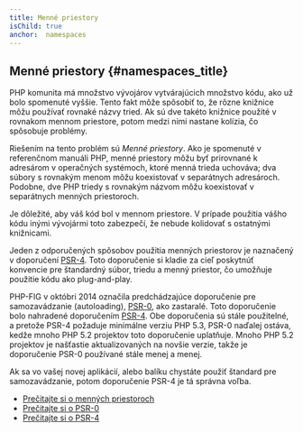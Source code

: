 ```yaml
---
title: Menné priestory
isChild: true
anchor:  namespaces
---
```


## Menné priestory {#namespaces_title}

PHP komunita má množstvo vývojárov vytvárajúcich množstvo kódu, ako už bolo spomenuté vyššie. Tento fakt môže spôsobiť
to, že rôzne knižnice môžu používať rovnaké názvy tried. Ak sú dve takéto knižnice použité v rovnakom mennom priestore,
potom medzi nimi nastane kolízia, čo spôsobuje problémy.

Riešením na tento problém sú _Menné priestory_. Ako je spomenuté v referenčnom manuáli PHP, menné priestory môžu byť
prirovnané k adresárom v operačných systémoch, ktoré menná trieda uchováva; dva súbory s rovnakým menom môžu koexistovať
v separátnych adresároch. Podobne, dve PHP triedy s rovnakým názvom môžu koexistovať v separátnych menných priestoroch.

Je dôležité, aby váš kód bol v mennom priestore. V prípade použitia vášho kódu inými vývojármi toto zabezpečí,
že nebude kolidovať s ostatnými knižnicami.

Jeden z odporučených spôsobov použitia menných priestorov je naznačený v doporučení [PSR-4][psr4]. Toto doporučenie
si kladie za cieľ poskytnúť konvencie pre štandardný súbor, triedu a menný priestor, čo umožňuje použitie kódu
ako plug-and-play.

PHP-FIG v októbri 2014 označila predchádzajúce doporučenie pre samozavádzanie (autoloading), [PSR-0][psr0],
ako zastaralé. Toto doporučenie bolo nahradené doporučením [PSR-4][psr4]. Obe doporučenia sú stále použitelné, a pretože
PSR-4 požaduje minimálne verziu PHP 5.3, PSR-0 naďalej ostáva, kedže mnoho PHP 5.2 projektov toto doporučenie uplatňuje.
Mnoho PHP 5.2 projektov je našťastie aktualizovaných na novšie verzie, takže je doporučenie PSR-0 používané stále menej
a menej.

Ak sa vo vašej novej aplikácií, alebo balíku chystáte použiť štandard pre samozavádzanie, potom doporučenie PSR-4 je
tá správna voľba.

* [Prečitajte si o menných priestoroch][namespaces]
* [Prečitajte si o PSR-0][psr0]
* [Prečitajte si o PSR-4][psr4]


[namespaces]: http://php.net/language.namespaces
[psr0]: http://www.php-fig.org/psr/psr-0/
[psr4]: http://www.php-fig.org/psr/psr-4/
